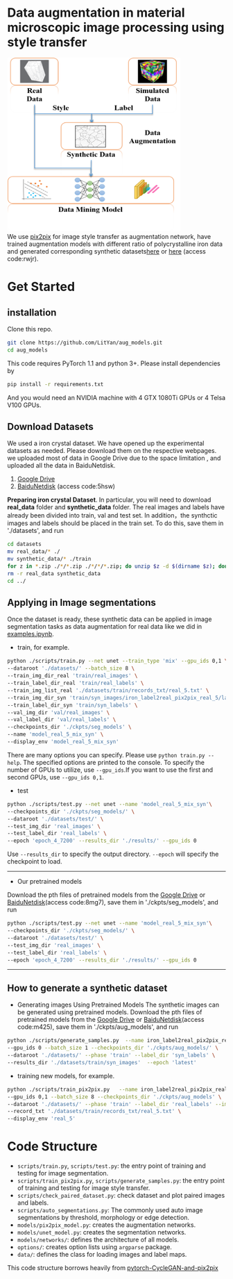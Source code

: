 # Data augmentation in material microscopic image processing using style transfer

<img src="./imgs/process.png" width="400" height="400" alt="data augmentation strategy"/><br>
We use [pix2pix](https://github.com/junyanz/pytorch-CycleGAN-and-pix2pix.git) for image style transfer as augmentation network, have trained augmentation models with different ratio of polycrystalline iron data and generated corresponding synthetic datasets[here](https://drive.google.com/drive/folders/1gaYX4draApnFKRZi5NSA0ggbBNoMimFP?usp=sharing) or [here](https://pan.baidu.com/s/1tdCBcQprOh9gFZuuqcPcOw) (access code:rwjr).

# Get Started
## installation
Clone this repo.
```bash
git clone https://github.com/LitYan/aug_models.git
cd aug_models
```
This code requires PyTorch 1.1 and python 3+. Please install dependencies by
```bash
pip install -r requirements.txt
```
And you would need an NVIDIA machine with 4 GTX 1080Ti GPUs or 4 Telsa V100 GPUs.

## Download Datasets
We used a iron crystal dataset. We have opened up the experimental datasets as needed. Please download them on the respective webpages. we uploaded most of data in Google Drive due to the space limitation , and uploaded all the data in BaiduNetdisk.
1. [Google Drive](https://drive.google.com/drive/folders/1DSePVowja0HyDmZ9g7Xlef4VW_YGqA_u?usp=sharing)
2. [BaiduNetdisk](https://pan.baidu.com/s/1Kdi-6-lJKI3c7prLRqVYVw) (access code:5hsw)

**Preparing iron crystal Dataset**. In particular, you will need to download **real_data** folder and **synthetic_data** folder. The real images and labels have already been divided into train, val and test set. In addition，the synthctic images and labels should be placed in the train set. To do this, save them in './datasets', and run
```bash
cd datasets
mv real_data/* ./
mv synthetic_data/* ./train
for z in *.zip ./*/*.zip ./*/*/*.zip; do unzip $z -d $(dirname $z); done
rm -r real_data synthetic_data
cd ../
```
## Applying in Image segmentations

Once the dataset is ready, these synthetic data can be applied in image segmentation tasks as data augmentation for real data like we did in [examples.ipynb](./examples.ipynb).

* train, for example.
```bash
python ./scripts/train.py --net unet --train_type 'mix' --gpu_ids 0,1 \
--dataroot './datasets/' --batch_size 8 \
--train_img_dir_real 'train/real_images' \
--train_label_dir_real 'train/real_labels' \
--train_img_list_real './datasets/train/records_txt/real_5.txt' \
--train_img_dir_syn 'train/syn_images/iron_label2real_pix2pix_real_5/latest' \
--train_label_dir_syn 'train/syn_labels' \
--val_img_dir 'val/real_images' \
--val_label_dir 'val/real_labels' \
--checkpoints_dir './ckpts/seg_models' \
--name 'model_real_5_mix_syn' \
--display_env 'model_real_5_mix_syn'
```
There are many options you can specify. Please use `python train.py --help`. The specified options are printed to the console. To specify the number of GPUs to utilize, use `--gpu_ids`.If you want to use the first and second GPUs, use `--gpu_ids 0,1`.

* test
```bash
python ./scripts/test.py --net unet --name 'model_real_5_mix_syn'\
--checkpoints_dir './ckpts/seg_models/' \
--dataroot './datasets/test/' \
--test_img_dir 'real_images' \
--test_label_dir 'real_labels' \
--epoch 'epoch_4_7200' --results_dir './results/' --gpu_ids 0
```
Use `--results_dir` to specify the output directory. `--epoch` will specify the checkpoint to load.
***
* Our pretrained models

Download the pth files of pretrained models from the [Google Drive](https://drive.google.com/drive/folders/1ZGARJIMT3nUw5pzw0ztD8Ql5OwS9aCW0?usp=sharing) or [BaiduNetdisk](https://pan.baidu.com/s/12I5YETYNTLCuhGsGR4205w)(access code:8mg7), save them in './ckpts/seg_models', and run
```bash
python ./scripts/test.py --net unet --name 'model_real_5_mix_syn'\
--checkpoints_dir './ckpts/seg_models/' \
--dataroot './datasets/test/' \
--test_img_dir 'real_images' \
--test_label_dir 'real_labels' \
--epoch 'epoch_4_7200' --results_dir './results/' --gpu_ids 0
```
***
## How to generate a synthetic dataset 
* Generating images Using Pretrained Models
The synthetic images can be generated using pretrained models.
Download the pth files of pretrained models from the [Google Drive](https://drive.google.com/drive/folders/152csoud9uHsxXEQNosucTPiWopFFAIFw?usp=sharing) or [BaiduNetdisk](https://pan.baidu.com/s/1jlx0aKRe4WA7JkbnQ8TMNg)(access code:m425), save them in './ckpts/aug_models', and run
```bash
python ./scripts/generate_samples.py  --name iron_label2real_pix2pix_real_5  --num_test 28800 \
--gpu_ids 0 --batch_size 1 --checkpoints_dir './ckpts/aug_models/' \
--dataroot './datasets/' --phase 'train' --label_dir 'syn_labels' \
--results_dir './datasets/train/syn_images'  --epoch 'latest'
```
* training new models, for example.
```bash
python ./scripts/train_pix2pix.py   --name iron_label2real_pix2pix_real_5 \
--gpu_ids 0,1 --batch_size 8 --checkpoints_dir './ckpts/aug_models' \
--dataroot './datasets/' --phase 'train' --label_dir 'real_labels' --image_dir 'real_images' \
--record_txt './datasets/train/records_txt/real_5.txt' \
--display_env 'real_5'
```
# Code Structure
- `scripts/train.py`, `scripts/test.py`: the entry point of training and testing for image segmentation.
- `scripts/train_pix2pix.py`, `scripts/generate_samples.py`: the entry point of training and testing for image style transfer.
- `scripts/check_paired_dataset.py`: check dataset and plot paired images and labels.
- `scripts/auto_segmentations.py`: The commonly used auto image segmentations by threshold, morphology or edge detection.
- `models/pix2pix_model.py`: creates the augmentation networks.
- `models/unet_model.py`: creates the segmentation networks.
- `models/networks/`: defines the architecture of all models.
- `options/`: creates option lists using `argparse` package.
- `data/`: defines the class for loading images and label maps.

This code structure borrows heavily from [pytorch-CycleGAN-and-pix2pix](https://github.com/junyanz/pytorch-CycleGAN-and-pix2pix.git)